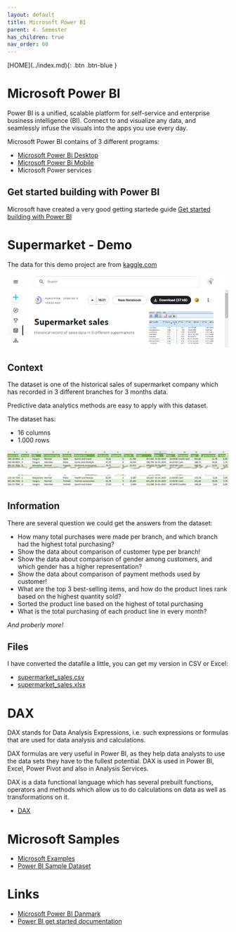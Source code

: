 ```yaml
---
layout: default
title: Microsoft Power BI
parent: 4. Semester
has_children: true
nav_order: 60
---
```


<span class="fs-1">
[HOME](../index.md){: .btn .btn-blue }
</span>

# Microsoft Power BI
Power BI is a unified, scalable platform for self-service and enterprise business intelligence (BI). Connect to and visualize any data, and seamlessly infuse the visuals into the apps you use every day.

Microsoft Power BI contains of 3 different programs:

- [Microsoft Power Bi Desktop](https://powerbi.microsoft.com/en-us/desktop/)
- [Microsoft Power Bi Mobile](https://powerbi.microsoft.com/en-us/mobile/)
- Microsoft Power services

## Get started building with Power BI
Microsoft have created a very good getting startede guide [Get started building with Power BI](https://learn.microsoft.com/en-us/training/modules/get-started-with-power-bi/)

# Supermarket - Demo
The data for this demo project are from [kaggle.com](https://www.kaggle.com/datasets/aungpyaeap/supermarket-sales)

![](./image/supermarked_www.jpg)

## Context
The dataset is one of the historical sales of supermarket company which has recorded in 3 different branches for 3 months data. 

Predictive data analytics methods are easy to apply with this dataset.

The dataset has:

- 16 columns
- 1.000 rows

![](./image/supermarked.jpg)

## Information
There are several question we could get the answers from the dataset:

- How many total purchases were made per branch, and which branch had the highest total purchasing?
- Show the data about comparison of customer type per branch!
- Show the data about comparison of gender among customers, and which gender has a higher representation?
- Show the data about comparison of payment methods used by customer!
- What are the top 3 best-selling items, and how do the product lines rank based on the highest quantity sold?
- Sorted the product line based on the highest of total purchasing
- What is the total purchasing of each product line in every month?

*And proberly more!*

## Files
I have converted the datafile a little, you can get my version in CSV or Excel:

- [supermarket_sales.csv](./Supermarket/supermarket_sales.csv)
- [supermarket_sales.xlsx](./Supermarket/supermarket_sales.xlsx)

# DAX
DAX stands for Data Analysis Expressions, i.e. such expressions or formulas that are used for data analysis and calculations.

DAX formulas are very useful in Power BI, as they help data analysts to use the data sets they have to the fullest potential. DAX is used in Power BI, Excel, Power Pivot and also in Analysis Services.

DAX is a data functional language which has several prebuilt functions, operators and methods which allow us to do calculations on data as well as transformations on it.

- [DAX](./dax.md)

# Microsoft Samples
- [Microsoft Examples](./microsoft-sampel-financial.md)
- [Power BI Sample Dataset](./power_bi_sample-dataset.md)

# Links
- [Microsoft Power BI Danmark](https://powerbi.microsoft.com/da-dk)
- [Power BI get started documentation](https://learn.microsoft.com/en-us/power-bi/fundamentals/)